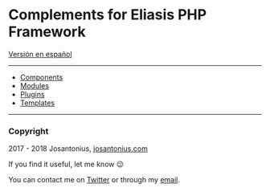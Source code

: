 # Complements for Eliasis PHP Framework

[Versión en español](README-ES.md)

---

- [Components](https://eliasis-framework.github.io/Complement/v1.1.1/lang/en/#developed-components)
- [Modules](https://eliasis-framework.github.io/Complement/v1.1.1/lang/en/#developed-modules)
- [Plugins](https://eliasis-framework.github.io/Complement/v1.1.1/lang/en/#developed-plugins)
- [Templates](https://eliasis-framework.github.io/Complement/v1.1.1/lang/en/#developed-templates)

---

### Copyright

2017 - 2018 Josantonius, [josantonius.com](https://josantonius.com/)

If you find it useful, let me know :wink:

You can contact me on [Twitter](https://twitter.com/Josantonius) or through my [email](mailto:hello@josantonius.com).